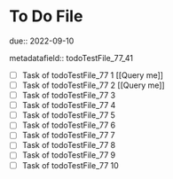 # To Do File

due:: 2022-09-10

metadatafield:: todoTestFile_77_41

- [ ] Task of todoTestFile_77 1 [[Query me]]
- [ ] Task of todoTestFile_77 2 [[Query me]]
- [ ] Task of todoTestFile_77 3
- [ ] Task of todoTestFile_77 4
- [ ] Task of todoTestFile_77 5
- [ ] Task of todoTestFile_77 6
- [ ] Task of todoTestFile_77 7
- [ ] Task of todoTestFile_77 8
- [ ] Task of todoTestFile_77 9
- [ ] Task of todoTestFile_77 10